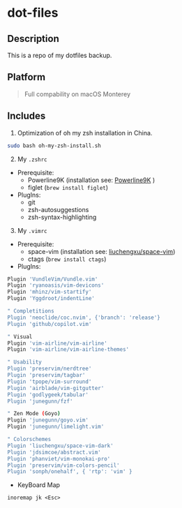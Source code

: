 # dot-files
## Description
This is a repo of my dotfiles backup.

## Platform
> Full compability on macOS Monterey

## Includes
1. Optimization of oh my zsh installation in China.
```bash
sudo bash oh-my-zsh-install.sh
```

2. My `.zshrc`
* Prerequisite:
    * Powerline9K (installation see: [Powerline9K](https://github.com/Powerlevel9k/powerlevel9k/wiki/Install-Instructions) )
    * figlet (`brew install figlet`)
* PlugIns:
    * git
    * zsh-autosuggestions
    * zsh-syntax-highlighting

3. My `.vimrc`
* Prerequisite:
    * space-vim (installation see: [liuchengxu/space-vim](https://github.com/liuchengxu/space-vim))
    * ctags (`brew install ctags`)
* PlugIns:
```bash
Plugin 'VundleVim/Vundle.vim'
Plugin 'ryanoasis/vim-devicons'
Plugin 'mhinz/vim-startify'
Plugin 'Yggdroot/indentLine'

" Completitions
Plugin 'neoclide/coc.nvim', {'branch': 'release'}
Plugin 'github/copilot.vim'

" Visual
Plugin 'vim-airline/vim-airline'
Plugin 'vim-airline/vim-airline-themes'

" Usability
Plugin 'preservim/nerdtree'
Plugin 'preservim/tagbar'
Plugin 'tpope/vim-surround'
Plugin 'airblade/vim-gitgutter'
Plugin 'godlygeek/tabular'
Plugin 'junegunn/fzf'

" Zen Mode (Goyo)
Plugin 'junegunn/goyo.vim'
Plugin 'junegunn/limelight.vim'

" Colorschemes
Plugin 'liuchengxu/space-vim-dark'
Plugin 'jdsimcoe/abstract.vim'
Plugin 'phanviet/vim-monokai-pro'
Plugin 'preservim/vim-colors-pencil'
Plugin 'sonph/onehalf', { 'rtp': 'vim' }
```

* KeyBoard Map
```
inoremap jk <Esc>
```
